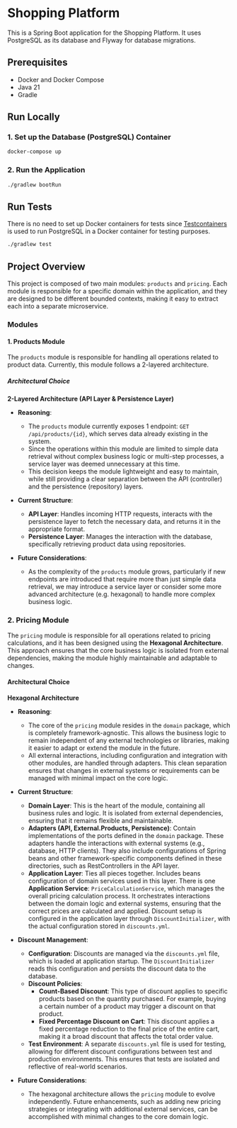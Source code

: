 # Shopping Platform

This is a Spring Boot application for the Shopping Platform. It uses PostgreSQL as its database and Flyway for database
migrations.

## Prerequisites

- Docker and Docker Compose
- Java 21
- Gradle

## Run Locally

### 1. Set up the Database (PostgreSQL) Container

```bash
docker-compose up
```

### 2. Run the Application

```bash
./gradlew bootRun
```

## Run Tests

There is no need to set up Docker containers for tests since [Testcontainers](https://testcontainers.com/) is used to
run PostgreSQL in a Docker container for testing purposes.

```bash
./gradlew test
```

## Project Overview

This project is composed of two main modules: `products` and `pricing`. Each module is responsible for a specific domain
within the application, and they are designed to be different bounded contexts, making it easy to extract each into a
separate microservice.

### Modules

#### 1. Products Module

The `products` module is responsible for handling all operations related to product data. Currently, this module follows
a 2-layered architecture.

##### Architectural Choice

**2-Layered Architecture (API Layer & Persistence Layer)**

- **Reasoning**:
    - The `products` module currently exposes 1 endpoint: `GET /api/products/{id}`, which serves data already existing
      in the system.
    - Since the operations within this module are limited to simple data retrieval without complex business logic or
      multi-step processes, a service layer was deemed unnecessary at this time.
    - This decision keeps the module lightweight and easy to maintain, while still providing a clear separation between
      the API (controller) and the persistence (repository) layers.

- **Current Structure**:
    - **API Layer**: Handles incoming HTTP requests, interacts with the persistence layer to fetch the necessary data,
      and returns it in the appropriate format.
    - **Persistence Layer**: Manages the interaction with the database, specifically retrieving product data using
      repositories.

- **Future Considerations**:
    - As the complexity of the `products` module grows, particularly if new endpoints are introduced that require more
      than just simple data retrieval, we may introduce a service layer or consider some more advanced architecture
      (e.g. hexagonal) to handle more complex business logic.

### 2. Pricing Module

The `pricing` module is responsible for all operations related to pricing calculations, and it has been designed using
the **Hexagonal Architecture**. This approach ensures that the core business logic is isolated from external
dependencies, making the module highly maintainable and adaptable to changes.

#### Architectural Choice

**Hexagonal Architecture**

- **Reasoning**:
    - The core of the `pricing` module resides in the `domain` package, which is completely framework-agnostic. This
      allows the business logic to remain independent of any external technologies or libraries, making it easier to
      adapt or extend the module in the future.
    - All external interactions, including configuration and integration with other modules, are handled through
      adapters. This clean separation ensures that changes in external systems or requirements can be managed with
      minimal impact on the core logic.

- **Current Structure**:
    - **Domain Layer**: This is the heart of the module, containing all business rules and logic. It is isolated from
      external dependencies, ensuring that it remains flexible and maintainable.
    - **Adapters (API, External.Products, Persistence)**: Contain implementations of the ports defined in the `domain`
      package. These adapters handle the interactions with external systems (e.g., database, HTTP clients). They also
      include configurations of Spring beans and other framework-specific components defined in these directories, such
      as RestControllers in the API layer.
    - **Application Layer**: Ties all pieces together. Includes beans configuration of domain services used in this
      layer. There is one **Application Service**: `PriceCalculationService`, which manages the overall pricing
      calculation process. It orchestrates interactions between the domain logic and external systems, ensuring that the
      correct prices are calculated and applied. Discount setup is configured in the application layer
      through `DiscountInitializer`, with the actual configuration stored in `discounts.yml`.

- **Discount Management**:
    - **Configuration**: Discounts are managed via the `discounts.yml` file, which is loaded at application startup.
      The `DiscountInitializer` reads this configuration and persists the discount data to the database.
    - **Discount Policies**:
        - **Count-Based Discount**: This type of discount applies to specific products based on the quantity purchased.
          For example, buying a certain number of a product may trigger a discount on that product.
        - **Fixed Percentage Discount on Cart**: This discount applies a fixed percentage reduction to the final price
          of the entire cart, making it a broad discount that affects the total order value.
    - **Test Environment**: A separate `discounts.yml` file is used for testing, allowing for different discount
      configurations between test and production environments. This ensures that tests are isolated and reflective of
      real-world scenarios.

- **Future Considerations**:
    - The hexagonal architecture allows the `pricing` module to evolve independently. Future enhancements, such as
      adding new pricing strategies or integrating with additional external services, can be accomplished with minimal
      changes to the core domain logic.

